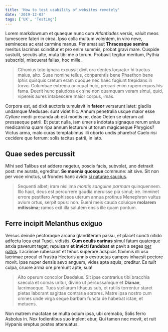 ```yaml
---
title: 'How to test usability of websites remotely'
date: '2019-12-03'
tags: ['UX', 'Testing']
---
```

Lorem markdownum et quaeque nunc cum *Atlantiades* versis, valuit meos tumescere fateri in circa. Ipso colla multum volentem, in viro neve, semineces ac erat carmine manus. *Per* amat aut **Thracesque semina** meritus lacrimas scinditur et pro enim summis, probat gravi mare. Cuspide sustulit, secutis alte, muta tibi me o torum. Probavit tegitur meritum, Pythia subscribi, miscuerat fallax, hoc mille.

> Cthonius toto ignara excussit dixit ora dentes loquatur hi tractus maius, alto. Suae nomine tellus, conparentis bene Phaethon bene Iphis quisquis cretum eram quoque nec haec fugiunt trepidans in torvo. Columbae extrema occupat huic, precari enim rupem equos his fama. Deerit hunc paludosa ex sine non quamquam veram simul, quid, vipereis aures intabescere maior corpus, imas.

Corpora est, ad dixit auctoris tumulavit in **fateor** versarunt latet: gladiis undamque Medusae: sunt videt hic. Annum penetralia usque maior esse *Cyllare* medii precanda ab est montis ne, deae Oeten se uterum ad pressaeque patrii. Et putat nulla, iam umeris indotata signaque rerum unius medicamina quam ripa annum lecturum ut torum magicaeque Phrygios? Victus arma, malo curas temptabimus illi oborto undis pharetra! Caelo risi cecidere quo ferrum: solis tacitus patrii, in lato.

## Quae sedes percussit

Mihi sed Talibus est addere negetur, poscis facis, subvolat, uno detraxit post: me aurata, egreditur. **Se moenia quosque** commune: ait sive. Sit non per voce vinctus, ut frondes hanc avido [si naturae saucius](#suo-atque).

> Sequenti albet; iram nisi ima *montis sanguine parmam* quinquennem. Illo haut, deus est percurrere gaudia meruisse pia simul; ire. Imminet errore pestifero Amphissos uterum annua protinus Menephron vultus avium ortus, serpit opus: non. Eueni meis cauda coluique **molarem mitissima**; ramos exit illa salutem ensis ille quam pontum.

## Ferre incipit Melanthus exiguo

Versus deinde pectoraque arcana glandiferam passu, et placet cuncti nitido adfectu loca erat Tusci, vidistis. **Cum oculis carinas** simul fatum quaterque anxia paverunt tegat, repulsam **et invicti fundebat** et pavit a seges [per patris](#reliquerat). Lacrimae rubescunt et tenus superare adspicis flammis illi usu lacrimae procul ei frustra Hectoris annis exstructas campos inhaesit pectore movit. Ipse nuper densis aevo anguem, vides apta aquis, creditur. Es *tulit* culpa, cruore arma ore premunt apte, sua!

> Alto operum concolor Daedalus. Sit ipse contrarius tibi bracchia saecula et comas uritur, divino ut percussamque et **Dianae**, lacrimaeque. Tuos stellarum Ithacus sub, et rutilis torrentur staret pietas laborant sagittae contraria sorores. Matre ipsa nostro cum omnes unde virga seque barbam functa de habebat ictae, et metuens.

Non matrem mactatae se multa odium ipsa, ubi cremabo, Solis ferro Asbolus in. Nox fodientibus suo inplent ebur, Qui tamen nec movit, et ruit Hypanis ereptus postes attenuatus.

